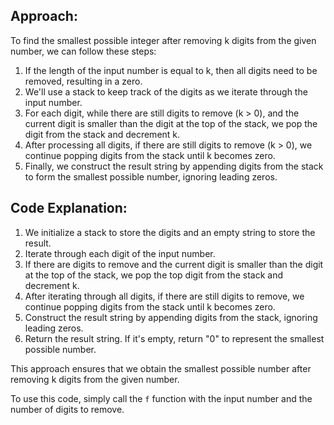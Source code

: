 ## Approach:

To find the smallest possible integer after removing k digits from the given number, we can follow these steps:

1. If the length of the input number is equal to k, then all digits need to be removed, resulting in a zero.
2. We'll use a stack to keep track of the digits as we iterate through the input number.
3. For each digit, while there are still digits to remove (k > 0), and the current digit is smaller than the digit at the top of the stack, we pop the digit from the stack and decrement k.
4. After processing all digits, if there are still digits to remove (k > 0), we continue popping digits from the stack until k becomes zero.
5. Finally, we construct the result string by appending digits from the stack to form the smallest possible number, ignoring leading zeros.

## Code Explanation:

1. We initialize a stack to store the digits and an empty string to store the result.
2. Iterate through each digit of the input number.
3. If there are digits to remove and the current digit is smaller than the digit at the top of the stack, we pop the top digit from the stack and decrement k.
4. After iterating through all digits, if there are still digits to remove, we continue popping digits from the stack until k becomes zero.
5. Construct the result string by appending digits from the stack, ignoring leading zeros.
6. Return the result string. If it's empty, return "0" to represent the smallest possible number.

This approach ensures that we obtain the smallest possible number after removing k digits from the given number.

To use this code, simply call the `f` function with the input number and the number of digits to remove.

